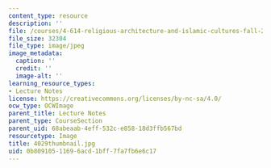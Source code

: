 ```yaml
---
content_type: resource
description: ''
file: /courses/4-614-religious-architecture-and-islamic-cultures-fall-2002/0b80910511696acd1bff7fa7fb6e6c17_4029thumbnail.jpg
file_size: 32304
file_type: image/jpeg
image_metadata:
  caption: ''
  credit: ''
  image-alt: ''
learning_resource_types:
- Lecture Notes
license: https://creativecommons.org/licenses/by-nc-sa/4.0/
ocw_type: OCWImage
parent_title: Lecture Notes
parent_type: CourseSection
parent_uid: 68abeaab-4eff-532c-e858-18d3ffb567bd
resourcetype: Image
title: 4029thumbnail.jpg
uid: 0b809105-1169-6acd-1bff-7fa7fb6e6c17
---
```

